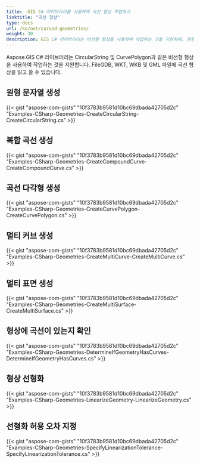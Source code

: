 ```yaml
---
title:  GIS C# 라이브러리를 사용하여 곡선 형상 작업하기
linktitle: "곡선 형상"
type: docs
url: /ko/net/curved-geometries/
weight: 30
description: GIS C# 라이브러리는 비선형 형상을 사용하여 작업하는 것을 지원하며, 원형 문자열, 복합 곡선, 곡선 다각형, 멀티 커브, 멀티 표면을 생성하고 형상에 곡선이 있는지 확인할 수 있습니다.
---
```


Aspose.GIS C# 라이브러리는 CircularString 및 CurvePolygon과 같은 비선형 형상을 사용하여 작업하는 것을 지원합니다. FileGDB, WKT, WKB 및 GML 파일에 곡선 형상을 읽고 쓸 수 있습니다.

## **원형 문자열 생성**
{{< gist "aspose-com-gists" "10f3783b9581d10bc69dbada42705d2c" "Examples-CSharp-Geometries-CreateCircularString-CreateCircularString.cs" >}}
## **복합 곡선 생성**
{{< gist "aspose-com-gists" "10f3783b9581d10bc69dbada42705d2c" "Examples-CSharp-Geometries-CreateCompoundCurve-CreateCompoundCurve.cs" >}}
## **곡선 다각형 생성**
{{< gist "aspose-com-gists" "10f3783b9581d10bc69dbada42705d2c" "Examples-CSharp-Geometries-CreateCurvePolygon-CreateCurvePolygon.cs" >}}
## **멀티 커브 생성**
{{< gist "aspose-com-gists" "10f3783b9581d10bc69dbada42705d2c" "Examples-CSharp-Geometries-CreateMultiCurve-CreateMultiCurve.cs" >}}
## **멀티 표면 생성**
{{< gist "aspose-com-gists" "10f3783b9581d10bc69dbada42705d2c" "Examples-CSharp-Geometries-CreateMultiSurface-CreateMultiSurface.cs" >}}
## **형상에 곡선이 있는지 확인**
{{< gist "aspose-com-gists" "10f3783b9581d10bc69dbada42705d2c" "Examples-CSharp-Geometries-DetermineIfGeometryHasCurves-DetermineIfGeometryHasCurves.cs" >}}
## **형상 선형화**
{{< gist "aspose-com-gists" "10f3783b9581d10bc69dbada42705d2c" "Examples-CSharp-Geometries-LinearizeGeometry-LinearizeGeometry.cs" >}}
## **선형화 허용 오차 지정**
{{< gist "aspose-com-gists" "10f3783b9581d10bc69dbada42705d2c" "Examples-CSharp-Geometries-SpecifyLinearizationTolerance-SpecifyLinearizationTolerance.cs" >}}
